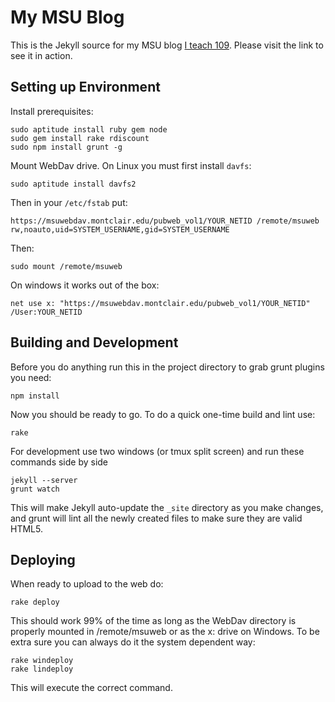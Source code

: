 My MSU Blog
===========

This is the Jekyll source for my MSU blog [I teach 109][1]. Please visit the link to see it in action.

Setting up Environment
---

Install prerequisites:

    sudo aptitude install ruby gem node
    sudo gem install rake rdiscount
    sudo npm install grunt -g

Mount WebDav drive. On Linux you must first install `davfs`:

    sudo aptitude install davfs2

Then in your `/etc/fstab` put:

    https://msuwebdav.montclair.edu/pubweb_vol1/YOUR_NETID /remote/msuweb rw,noauto,uid=SYSTEM_USERNAME,gid=SYSTEM_USERNAME

Then:

    sudo mount /remote/msuweb

On windows it works out of the box:

    net use x: "https://msuwebdav.montclair.edu/pubweb_vol1/YOUR_NETID" /User:YOUR_NETID

Building and Development
---

Before you do anything run this in the project directory to grab grunt plugins you need:

    npm install

Now you should be ready to go. To do a quick one-time build and lint use:

    rake

For development use two windows (or tmux split screen) and run these commands side by side

    jekyll --server
    grunt watch

This will make Jekyll auto-update the `_site` directory as you make changes, and grunt will lint all the newly created files to make sure they are valid HTML5.

Deploying
---

When ready to upload to the web do:

    rake deploy

This should work 99% of the time as long as the WebDav directory is properly mounted in /remote/msuweb or as the x: drive on Windows. To be extra sure you can always do it the system dependent way:

    rake windeploy
    rake lindeploy

This will execute the correct command.

[1]: http://msuweb.montclair.edu/~maciakl/blog/
